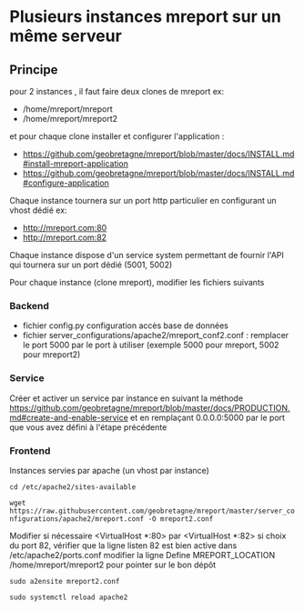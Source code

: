 # Plusieurs instances mreport sur un même serveur

## Principe
pour 2 instances , il faut faire deux clones de mreport
ex:
* /home/mreport/mreport
* /home/mreport/mreport2

et pour chaque clone installer et configurer l'application :
* https://github.com/geobretagne/mreport/blob/master/docs/INSTALL.md#install-mreport-application
* https://github.com/geobretagne/mreport/blob/master/docs/INSTALL.md#configure-application

Chaque instance tournera sur un port http particulier en configurant un vhost dédié
ex:
* http://mreport.com:80
* http://mreport.com:82 

Chaque instance dispose d'un service system permettant de fournir l'API qui tournera sur un port dédié (5001, 5002)


Pour chaque instance (clone mreport), modifier les fichiers suivants

### Backend
* fichier config.py configuration accès base de données
* fichier server_configurations/apache2/mreport_conf2.conf : remplacer le port 5000 par le port à utiliser (exemple 5000 pour mreport, 5002 pour mreport2)


### Service
Créer et activer un service par instance en suivant la méthode https://github.com/geobretagne/mreport/blob/master/docs/PRODUCTION.md#create-and-enable-service
et en remplaçant 0.0.0.0:5000 par le port que vous avez défini à l'étape précédente

### Frontend
Instances servies par apache (un vhost par instance)

``cd /etc/apache2/sites-available``

``wget https://raw.githubusercontent.com/geobretagne/mreport/master/server_configurations/apache2/mreport.conf -O mreport2.conf``

Modifier si nécessaire <VirtualHost *:80>  par <VirtualHost *:82> si choix du port 82, vérifier que la ligne listen 82 est bien active dans
/etc/apache2/ports.conf 
modifier la ligne Define MREPORT_LOCATION /home/mreport/mreport2 pour pointer sur le bon dépôt

``sudo a2ensite mreport2.conf``

``sudo systemctl reload apache2``


